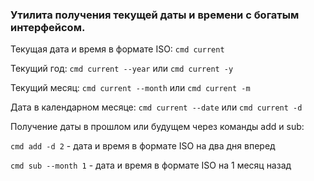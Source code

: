 ### Утилита получения текущей даты и времени с богатым интерфейсом.

Текущая дата и время в формате ISO:
`cmd current`


Текущий год:
`cmd current --year` или `cmd current -y`


Текущий месяц:
`cmd current --month` или `cmd current -m`


Дата в календарном месяце:
`cmd current --date` или `cmd current -d`


Получение даты в прошлом или будущем через команды add и sub:

`cmd add -d 2` - дата и время в формате ISO на два дня вперед 

`cmd sub --month 1` - дата и время в формате ISO на 1 месяц назад
